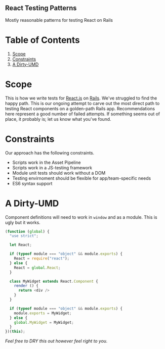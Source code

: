 React Testing Patterns
----------------------

Mostly reasonable patterns for testing React on Rails

Table of Contents
=================

1. [Scope](#scope)
1. [Constraints](#constraints)
1. [A Dirty-UMD](#a-dirty-umd)

Scope
=====

This is how we write tests for [React.js](http://reactjs.org/) on [Rails](http://rubyonrails.org/). We've struggled to find the happy path. This is our ongoing attempt to carve out the most direct path to testing React components on a golden-path Rails app. Recommendations here represent a good number of failed attempts. If something seems out of place, it probably is; let us know what you've found.

Constraints
===========

Our approach has the following constraints.

* Scripts work in the Asset Pipeline
* Scripts work in a JS-testing framework
* Module unit tests should work without a DOM
* Testing envirnoment should be flexible for app/team-specific needs
* ES6 syntax support

A Dirty-UMD
===========

Component definitions will need to work in `window` and as a module. This is ugly but it works.

```javascript
(function (global) {
  "use strict";

  let React;

  if (typeof module === "object" && module.exports) {
    React = require("react");
  } else {
    React = global.React;
  }

  class MyWidget extends React.Component {
    render () {
      return <div />
    }
  }

  if (typeof module === "object" && module.exports) {
    module.exports = MyWidget;
  } else {
    global.MyWidget = MyWidget;
  }
})(this);
```

*Feel free to DRY this out however feel right to you.*
